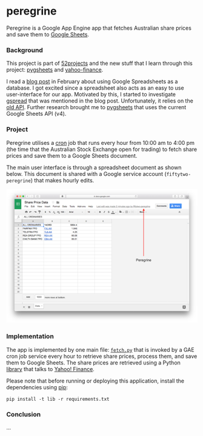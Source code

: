 # peregrine

Peregrine is a Google App Engine app that fetches Australian share prices and save them to [Google Sheets](https://www.google.com.au/sheets/about/).

### Background

This project is part of [52projects](https://donny.github.io/52projects/) and the new stuff that I learn through this project: [pygsheets](https://github.com/nithinmurali/pygsheets) and [yahoo-finance](https://github.com/lukaszbanasiak/yahoo-finance).

I read a [blog post](https://www.twilio.com/blog/2017/02/an-easy-way-to-read-and-write-to-a-google-spreadsheet-in-python.html) in February about using Google Spreadsheets as a database. I got excited since a spreadsheet also acts as an easy to use user-interface for our app. Motivated by this, I started to investigate [gspread](https://github.com/burnash/gspread) that was mentioned in the blog post. Unfortunately, it relies on the [old API](https://developers.google.com/sheets/api/v3/). Further research brought me to [pygsheets](https://pygsheets.readthedocs.io/en/latest/) that uses the current Google Sheets API (v4).

### Project

Peregrine utilises a [cron](https://cloud.google.com/appengine/docs/standard/python/config/cron) job that runs every hour from 10:00 am to 4:00 pm (the time that the Australian Stock Exchange open for trading) to fetch share prices and save them to a Google Sheets document.

The main user interface is through a spreadsheet document as shown below. This document is shared with a Google service account (`fiftytwo-peregrine`) that makes hourly edits.

![Screenshot](https://raw.githubusercontent.com/donny/peregrine/master/screenshot.png)

### Implementation

The app is implemented by one main file: [`fetch.py`](https://github.com/donny/peregrine/blob/master/fetch.py) that is invoked by a GAE cron job service every hour to retrieve share prices, process them, and save them to Google Sheets. The share prices are retrieved using a Python [library](https://github.com/lukaszbanasiak/yahoo-finance) that talks to [Yahoo! Finance](https://en.wikipedia.org/wiki/Yahoo!_Finance).

Please note that before running or deploying this application, install the dependencies using
[pip](http://pip.readthedocs.io/en/stable/):

    pip install -t lib -r requirements.txt

### Conclusion

...
